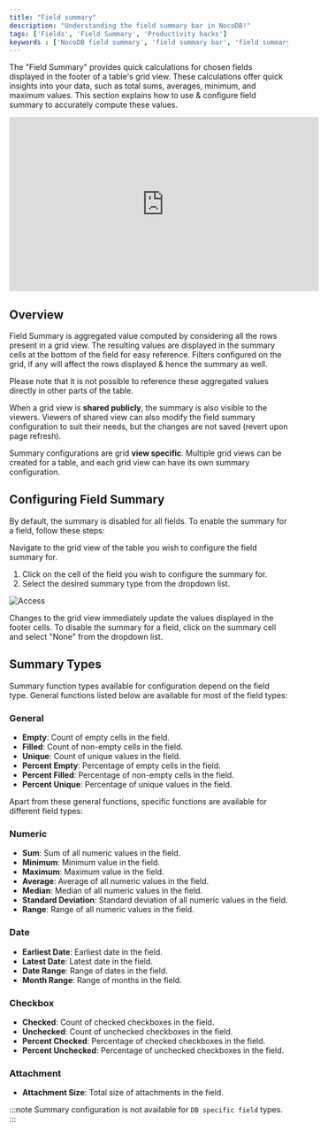 ```yaml
---
title: "Field summary"
description: "Understanding the field summary bar in NocoDB!"
tags: ['Fields', 'Field Summary', 'Productivity hacks']
keywords : ['NocoDB field summary', 'field summary bar', 'field summary in nocoDB']
---
```


The "Field Summary" provides quick calculations for chosen fields displayed in the footer of a table's grid view. These calculations offer quick insights into your data, such as total sums, averages, minimum, and maximum values. This section explains how to use & configure field summary to accurately compute these values.

<center>
    <iframe width="560" height="315" src="https://www.youtube.com/embed/VzmzvLST_dk?si=VVd40nh-7YSNUGaQ&start=14" frameborder="0" allow="accelerometer; autoplay; clipboard-write; encrypted-media; gyroscope; picture-in-picture" allowfullscreen ></iframe>
</center>

## Overview

Field Summary is aggregated value computed by considering all the rows present in a grid view. The resulting values are displayed in the summary cells at the bottom of the field for easy reference. Filters configured on the grid, if any will affect the rows displayed & hence the summary as well.

Please note that it is not possible to reference these aggregated values directly in other parts of the table.

When a grid view is **shared publicly**, the summary  is also visible to the viewers. Viewers of shared view can also modify the field summary configuration to suit their needs, but the changes are not saved (revert upon page refresh).

Summary configurations are grid **view specific**. Multiple grid views can be created for a table, and each grid view can have its own summary configuration.


## Configuring Field Summary 

By default, the summary is disabled for all fields. To enable the summary for a field, follow these steps:

Navigate to the grid view of the table you wish to configure the field summary for.
1. Click on the cell of the field you wish to configure the summary for.
2. Select the desired summary type from the dropdown list.

![Access](/img/v2/fields/field-summary-footer/field-summary-footer-1.png)

Changes to the grid view immediately update the values displayed in the footer cells. To disable the summary for a field, click on the summary cell and select "None" from the dropdown list.


## Summary Types

Summary function types available for configuration depend on the field type. General functions listed below are available for most of the field types:

### General
- **Empty**: Count of empty cells in the field.
- **Filled**: Count of non-empty cells in the field.
- **Unique**: Count of unique values in the field.
- **Percent Empty**: Percentage of empty cells in the field.
- **Percent Filled**: Percentage of non-empty cells in the field.
- **Percent Unique**: Percentage of unique values in the field.

Apart from these general functions, specific functions are available for different field types:

### Numeric
- **Sum**: Sum of all numeric values in the field.
- **Minimum**: Minimum value in the field.
- **Maximum**: Maximum value in the field.
- **Average**: Average of all numeric values in the field.
- **Median**: Median of all numeric values in the field.
- **Standard Deviation**: Standard deviation of all numeric values in the field.
- **Range**: Range of all numeric values in the field.

### Date
- **Earliest Date**: Earliest date in the field.
- **Latest Date**: Latest date in the field.
- **Date Range**: Range of dates in the field.
- **Month Range**: Range of months in the field.

### Checkbox
- **Checked**: Count of checked checkboxes in the field.
- **Unchecked**: Count of unchecked checkboxes in the field.
- **Percent Checked**: Percentage of checked checkboxes in the field.
- **Percent Unchecked**: Percentage of unchecked checkboxes in the field.

### Attachment
- **Attachment Size**: Total size of attachments in the field.

:::note
Summary configuration is not available for `DB specific field` types.
:::

